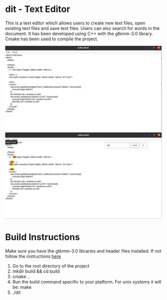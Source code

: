 # dit - Text Editor

This is a text editor which allows users to create new text files, open existing text files and save text files. Users can also search for words 
in the document. It has been developed using C++ with the gtkmm-3.0 library. Cmake has been used to compile the project.

![Text_Editor1](https://raw.githubusercontent.com/ayugupt/text_editor/master/images/ssq.png)
![Text_Editor2](https://raw.githubusercontent.com/ayugupt/text_editor/master/images/ss2.png)

# Build Instructions

Make sure you have the gtkmm-3.0 libraries and header files installed. If not follow the instructions [here](https://www.gtkmm.org/en/download.html) 

1. Go to the root directory of the project
2. mkdir build && cd build
3. cmake ..
4. Run the build command specific to your platform. For unix systems it will be: make
5. ./dit

